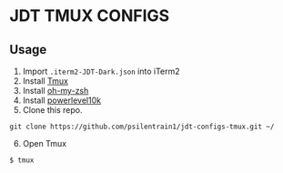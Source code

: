 # JDT TMUX CONFIGS

## Usage

1. Import `.iterm2-JDT-Dark.json` into iTerm2
2. Install [Tmux](https://github.com/tmux/tmux/wiki/Installing)
3. Install [oh-my-zsh](https://ohmyz.sh/#install)
4. Install [powerlevel10k](https://github.com/romkatv/powerlevel10k?tab=readme-ov-file#installation)
5. Clone this repo.

```
git clone https://github.com/psilentrain1/jdt-configs-tmux.git ~/
```

6. Open Tmux

```
$ tmux
```
